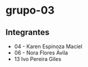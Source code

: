 # grupo-03

## Integrantes

* 04 - Karen Espinoza Maciel
* 06 - Nora Flores Ávila
* 13 Ivo Pereira Giles
